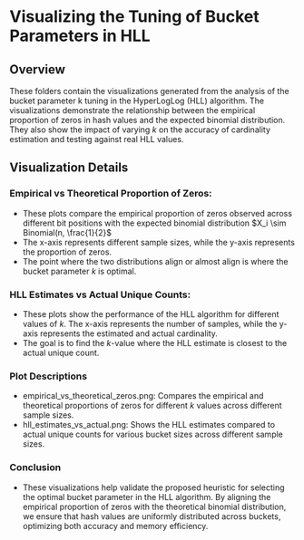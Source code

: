 # Visualizing the Tuning of Bucket Parameters in HLL

## Overview
These folders contain the visualizations generated from the analysis of the bucket parameter k tuning in the HyperLogLog (HLL) algorithm. The visualizations demonstrate the relationship between the empirical proportion of zeros in hash values and the expected binomial distribution. They also show the impact of varying $k$ on the accuracy of cardinality estimation and testing against real HLL values.

## Visualization Details

### Empirical vs Theoretical Proportion of Zeros:
- These plots compare the empirical proportion of zeros observed across different bit positions with the expected binomial distribution $X_i \sim Binomial(n, \frac{1}{2}$
- The x-axis represents different sample sizes, while the y-axis represents the proportion of zeros.
- The point where the two distributions align or almost align is where the bucket parameter $k$ is optimal.

### HLL Estimates vs Actual Unique Counts:
- These plots show the performance of the HLL algorithm for different values of $k$. The x-axis represents the number of samples, while the y-axis represents the estimated and actual cardinality.
- The goal is to find the $k$-value where the HLL estimate is closest to the actual unique count.

### Plot Descriptions
- empirical_vs_theoretical_zeros.png: Compares the empirical and theoretical proportions of zeros for different $k$ values across different sample sizes.
- hll_estimates_vs_actual.png: Shows the HLL estimates compared to actual unique counts for various bucket sizes across different sample sizes.

### Conclusion
- These visualizations help validate the proposed heuristic for selecting the optimal bucket parameter in the HLL algorithm. By aligning the empirical proportion of zeros with the theoretical binomial distribution, we ensure that hash values are uniformly distributed across buckets, optimizing both accuracy and memory efficiency.
